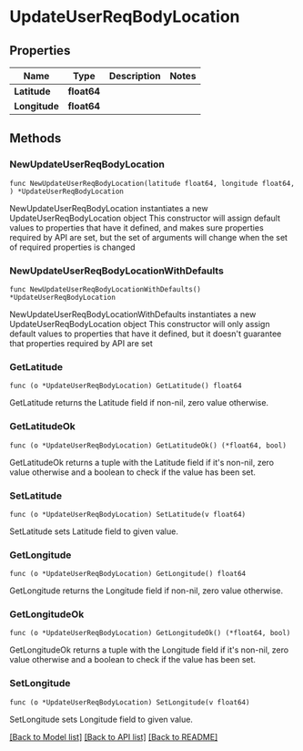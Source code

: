 # UpdateUserReqBodyLocation

## Properties

Name | Type | Description | Notes
------------ | ------------- | ------------- | -------------
**Latitude** | **float64** |  | 
**Longitude** | **float64** |  | 

## Methods

### NewUpdateUserReqBodyLocation

`func NewUpdateUserReqBodyLocation(latitude float64, longitude float64, ) *UpdateUserReqBodyLocation`

NewUpdateUserReqBodyLocation instantiates a new UpdateUserReqBodyLocation object
This constructor will assign default values to properties that have it defined,
and makes sure properties required by API are set, but the set of arguments
will change when the set of required properties is changed

### NewUpdateUserReqBodyLocationWithDefaults

`func NewUpdateUserReqBodyLocationWithDefaults() *UpdateUserReqBodyLocation`

NewUpdateUserReqBodyLocationWithDefaults instantiates a new UpdateUserReqBodyLocation object
This constructor will only assign default values to properties that have it defined,
but it doesn't guarantee that properties required by API are set

### GetLatitude

`func (o *UpdateUserReqBodyLocation) GetLatitude() float64`

GetLatitude returns the Latitude field if non-nil, zero value otherwise.

### GetLatitudeOk

`func (o *UpdateUserReqBodyLocation) GetLatitudeOk() (*float64, bool)`

GetLatitudeOk returns a tuple with the Latitude field if it's non-nil, zero value otherwise
and a boolean to check if the value has been set.

### SetLatitude

`func (o *UpdateUserReqBodyLocation) SetLatitude(v float64)`

SetLatitude sets Latitude field to given value.


### GetLongitude

`func (o *UpdateUserReqBodyLocation) GetLongitude() float64`

GetLongitude returns the Longitude field if non-nil, zero value otherwise.

### GetLongitudeOk

`func (o *UpdateUserReqBodyLocation) GetLongitudeOk() (*float64, bool)`

GetLongitudeOk returns a tuple with the Longitude field if it's non-nil, zero value otherwise
and a boolean to check if the value has been set.

### SetLongitude

`func (o *UpdateUserReqBodyLocation) SetLongitude(v float64)`

SetLongitude sets Longitude field to given value.



[[Back to Model list]](../README.md#documentation-for-models) [[Back to API list]](../README.md#documentation-for-api-endpoints) [[Back to README]](../README.md)


